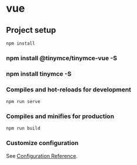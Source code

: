 # vue

## Project setup
```
npm install
```
### npm install @tinymce/tinymce-vue -S
### npm install tinymce -S


### Compiles and hot-reloads for development
```
npm run serve
```

### Compiles and minifies for production
```
npm run build
```

### Customize configuration
See [Configuration Reference](https://cli.vuejs.org/config/).
